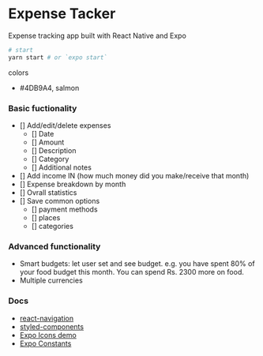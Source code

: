 # Expense Tacker

Expense tracking app built with React Native and Expo

```bash
# start
yarn start # or `expo start`
```

colors

- #4DB9A4, salmon

### Basic fuctionality

- [] Add/edit/delete expenses
  - [] Date
  - [] Amount
  - [] Description
  - [] Category
  - [] Additional notes
- [] Add income IN (how much money did you make/receive that month)
- [] Expense breakdown by month
- [] Ovrall statistics
- [] Save common options
  - [] payment methods
  - [] places
  - [] categories

### Advanced functionality

- Smart budgets: let user set and see budget. e.g. you have spent 80% of your food budget this month. You can spend Rs. 2300 more on food.
- Multiple currencies

### Docs

- [react-navigation](https://reactnavigation.org/docs/en/getting-started.html)
- [styled-components](https://www.styled-components.com/)
- [Expo Icons demo](https://expo.github.io/vector-icons/)
- [Expo Constants](https://docs.expo.io/versions/latest/sdk/constants/)
